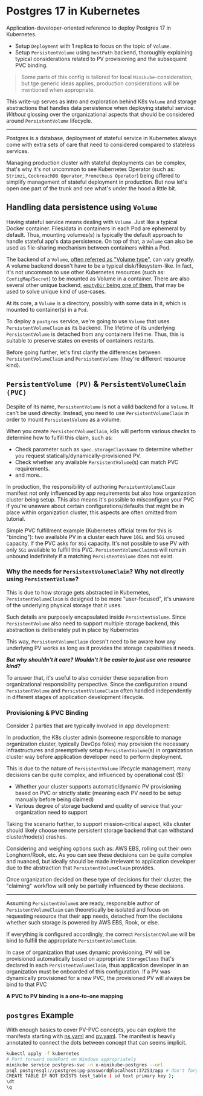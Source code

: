 # Postgres 17 in Kubernetes

Application-developer-oriented reference to deploy Postgres 17 in Kubernetes.

* Setup `Deployment` with 1 replica to focus on the topic of `Volume`.
* Setup `PersistentVolume` using `hostPath` backend, thoroughly explaining typical considerations related to PV provisioning and the subsequent PVC binding.

> Some parts of this config is tailored for local `Minikube`-consideration, but tge generic ideas applies, production considerations will be mentioned when appropriate.

This write-up serves as intro and exploration behind K8s `Volume` and storage abstractions that handles data persistence when deploying stateful service. *Without* glossing over the organizational aspects that should be considered around `PersistentVolume` lifecycle.

---

Postgres is a database, deployment of stateful service in Kubernetes always come with extra sets of care that need to considered compared to stateless services.

Managing production cluster with stateful deployments can be complex, that's why it's not uncommon to see Kubernetes Operator (such as: `Strimzi`, `CockroachDB Operator`, `Prometheus Operator`) being offered to simplify management of stateful deployment in production. But now let's open one part of the trunk and see what's under the hood a little bit.

## Handling data persistence using `Volume`

Having stateful service means dealing with `Volume`. Just like a typical Docker container. Files/data in containers in each Pod are ephemeral by default. Thus, mounting volumes(s) is typically the default approach to handle stateful app's data persistence. On top of that, a `Volume` can also be used as file-sharing mechanism between containers within a Pod.

The backend of a `Volume`, [often referred as "Volume type"](https://kubernetes.io/docs/concepts/storage/volumes/#volume-types), can vary greatly. A volume backend doesn't have to be a typical disk/filesystem-like. In fact, it's not uncommon to use other Kubernetes resources (such as: `ConfigMap`/`Secret`) to be mounted as Volume in a container. There are also several other unique backend, [`emptyDir` being one of them](https://kubernetes.io/docs/concepts/storage/volumes/#emptydir), that may be used to solve unique kind of use-cases.

At its core, a `Volume` is a directory, possibly with some data in it, which is mounted to container(s) in a `Pod`.

To deploy a `postgres` service, we're going to use `Volume` that uses `PersistentVolumeClaim` as its backend. The lifetime of its underlying `PersistentVolume` is detached from any containers lifetime. Thus, this is suitable to preserve states on events of containers restarts.

Before going further, let's first clarify the differences between `PersistentVolumeClaim` and `PersistentVolume` (they're different resource kind).

## `PersistentVolume (PV)` & `PersistentVolumeClaim (PVC)`

Despite of its name, `PersistentVolume` is not a valid backend for a `Volume`. It can't be used *directly*. Instead, you need to use `PersistentVolumeClaim` in order to mount `PersistentVolume` as a volume.

When you create `PersistentVolumeClaim`, k8s will perform various checks to determine how to fulfill this claim, such as:
* Check parameter such as `spec.storageClassName` to determine whether you request statically/dynamically-provisioned PV.
* Check whether any available `PersistentVolume`(s) can match PVC requirements.
* and more..

In production, the responsibility of authoring `PersistentVolumeClaim` manifest not only influenced by app requirements but also how organization cluster being setup. This also means it's possible to misconfigure your PVC if you're unaware about certain configurations/defaults that might be in place within organization cluster, this aspects are often omitted from tutorial.

Simple PVC fulfillment example (Kubernetes official term for this is "binding"): two available PV in a cluster each have `10Gi` and `5Gi` unused capacity. If the PVC asks for `8Gi` capacity. It's not possible to use PV with only `5Gi` available to fulfill this PVC. `PersistentVolumeClaims`s will remain unbound indefinitely if a matching `PersistentVolume` does not exist.

### Why the needs for `PersistentVolumeClaim`? Why not directly using `PersistentVolume`?

This is due to how storage gets abstracted in Kubernetes, `PersistentVolumeClaim` is designed to be more "user-focused", it's unaware of the underlying physical storage that it uses.

Such details are purposely encapsulated inside `PersistentVolume`. Since `PersistentVolume` also need to support multiple storage backend, this abstraction is deliberately put in place by Kubernetes

This way, `PersistentVolumeClaim` doesn't need to be aware how any underlying PV works as long as it provides the storage capabilities it needs.

***But why shouldn't it care? Wouldn't it be easier to just use one resource kind?***

To answer that, it's useful to also consider these separation from organizational responsibility perspective. Since the configuration around `PersistentVolume` and `PersistentVolumeClaim` often handled independently in different stages of application development lifecycle.

### Provisioning & PVC Binding

Consider 2 parties that are typically involved in app development:

In production, the K8s cluster admin (someone responsible to manage organization cluster, typically DevOps folks) may provision the necessary infrastructures and preemptively setup `PersistentVolume`(s) in organization cluster way before application developer need to perform deployment.

This is due to the nature of `PersistentVolume` lifecycle management, many decisions can be quite complex, and influenced by operational cost ($):

* Whether your cluster supports automatic/dynamic PV provisioning based on PVC or strictly static (meaning each PV need to be setup manually before being claimed)
* Various degree of storage backend and quality of service that your organization need to support

Taking the scenario further, to support mission-critical aspect, k8s cluster should likely choose remote persistent storage backend that can withstand cluster/node(s) crashes.

Considering and weighing options such as: AWS EBS, rolling out their own Longhorn/Rook, etc. As you can see these decisions can be quite complex and nuanced, but ideally should be made irrelevant to application developer due to the abstraction that `PersistentVolumeClaim` provides.

Once organization decided on these type of decisions for their cluster, the "claiming" workflow will only be partially influenced by these decisions.

---

Assuming `PersistentVolume`s are ready, responsible author of `PersistentVolumeClaim` can theoretically be isolated and focus on requesting resource that their app needs, detached from the decisions whether such storage is powered by AWS EBS, Rook, or else.

If everything is configured accordingly, the correct `PersistentVolume` will be bind to fulfill the appropriate `PersistentVolumeClaim`.

In case of organization that uses dynamic provisioning, PV will be provisioned automatically based on appropriate `StorageClass` that's declared in each `PersistentVolumeClaim`, thus application developer in an organization must be onboarded of this configuration. If a PV was dynamically provisioned for a new PVC, the provisioned PV will always be bind to that PVC

**A PVC to PV binding is a one-to-one mapping**

## `postgres` Example

With enough basics to cover PV-PVC concepts, you can explore the manifests starting with [ns.yaml](./kubernetes/ns.yaml) and [pv.yaml](./kubernetes/pv.yaml). The manifest is heavily annotated to connect the dots between concept that can seems implicit.

```sh
kubectl apply -f kubernetes
# Port forward nodePort on Windows appropriately
minikube service postgres-svc -n x-minikube-postgres --url
psql postgresql://postgres:pg-password@localhost:37253/app # don't forget to modify assigned port
CREATE TABLE IF NOT EXISTS test_table ( id text primary key );
\dt
\q
```
